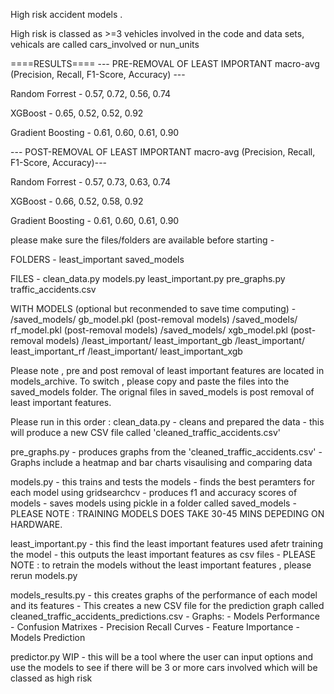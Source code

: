 High risk accident models .

High risk is classed as >=3 vehicles involved
in the code and data sets, vehicals are called cars_involved or nun_units 

====RESULTS====
--- PRE-REMOVAL OF LEAST IMPORTANT macro-avg (Precision, Recall, F1-Score, Accuracy) ---

Random Forrest - 0.57, 0.72, 0.56, 0.74

XGBoost -  0.65, 0.52, 0.52, 0.92

Gradient Boosting -  0.61, 0.60, 0.61, 0.90


--- POST-REMOVAL OF LEAST IMPORTANT macro-avg (Precision, Recall, F1-Score, Accuracy)--- 


Random Forrest - 0.57, 0.73, 0.63, 0.74

XGBoost -  0.66, 0.52, 0.58, 0.92

Gradient Boosting -  0.61, 0.60, 0.61, 0.90




please make sure the files/folders are available before starting - 

FOLDERS -
least_important
saved_models

FILES - 
clean_data.py
models.py
least_important.py
pre_graphs.py
traffic_accidents.csv

WITH MODELS (optional but reconmended to save time computing) - 
/saved_models/ gb_model.pkl (post-removal models)
/saved_models/ rf_model.pkl (post-removal models)
/saved_models/ xgb_model.pkl (post-removal models)
/least_important/ least_important_gb
/least_important/ least_important_rf
/least_important/ least_important_xgb


Please note , pre and post removal of least important features are located in models_archive.
To switch , please copy and paste the files into the saved_models folder.
The orignal files in saved_models is post removal of least important features. 


Please run in this order :
clean_data.py - cleans and prepared the data
              - this will produce a new CSV file called 'cleaned_traffic_accidents.csv'

pre_graphs.py - produces graphs from the 'cleaned_traffic_accidents.csv'
              - Graphs include a heatmap and bar charts visaulising and comparing data 

models.py - this trains and tests the models 
          - finds the best peramters for each model using gridsearchcv
          - produces f1 and accuracy scores of models
          - saves models using pickle in a folder called saved_models
          - PLEASE NOTE : TRAINING MODELS DOES TAKE 30-45 MINS DEPEDING ON HARDWARE. 

least_important.py - this find the least important features used afetr training the model
                   - this outputs the least important features as csv files 
                   - PLEASE NOTE : to retrain the models without the least important features , please rerun models.py 

models_results.py - this creates graphs of the performance of each model and its features
                  - This creates a new CSV file for the prediction graph called cleaned_traffic_accidents_predictions.csv
                  - Graphs:
                  - Models Performance
                  - Confusion Matrixes
                  - Precision Recall Curves
                  - Feature Importance
                  - Models Prediction

predictor.py WIP - this will be a tool where the user can input options and use the models to see if there will be 3 or more cars involved which will be classed as high risk 







